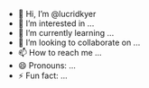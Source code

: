 - 👋 Hi, I’m @lucridkyer
- 👀 I’m interested in ...
- 🌱 I’m currently learning ...
- 💞️ I’m looking to collaborate on ...
- 📫 How to reach me ...
- 😄 Pronouns: ...
- ⚡ Fun fact: ...

<!---
lucridkyer/lucridkyer is a ✨ special ✨ repository because its `README.md` (this file) appears on your GitHub profile.
You can click the Preview link to take a look at your changes.
--->
